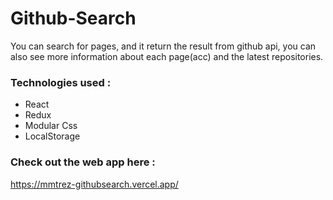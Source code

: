 # Github-Search
You can search for pages, and it return the result from github api, you can also see more information about each page(acc) and the latest repositories.
### Technologies used :
- React
- Redux
- Modular Css
- LocalStorage

### Check out the web app here :
https://mmtrez-githubsearch.vercel.app/
